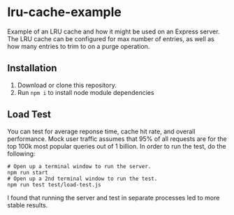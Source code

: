 # lru-cache-example
Example of an LRU cache and how it might be used on an Express server. The LRU cache can be configured for max number of entries, as well as how many entries to trim to on a purge operation.

## Installation
1) Download or clone this repository.
2) Run `npm i` to install node module dependencies

## Load Test
You can test for average reponse time, cache hit rate, and overall performance. Mock user traffic assumes that 95% of all requests are for the top 100k most popular queries out of 1 billion. In order to run the test, do the following:
```
# Open up a terminal window to run the server.
npm run start
# Open up a 2nd terminal window to run the test.
npm run test test/load-test.js
```
I found that running the server and test in separate processes led to more stable results.

